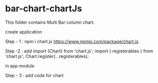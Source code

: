 # bar-chart-chartJs
This folder contains Multi Bar column chart.

create application

Step - 1 : npm i chart.js 
https://www.npmjs.com/package/chart.js

Step -2 : 
add
	import {Chart} from 'chart.js';
	import { registerables } from 'chart.js';
	Chart.register(...registerables);

in app module

Step - 3 :
 add code for chart